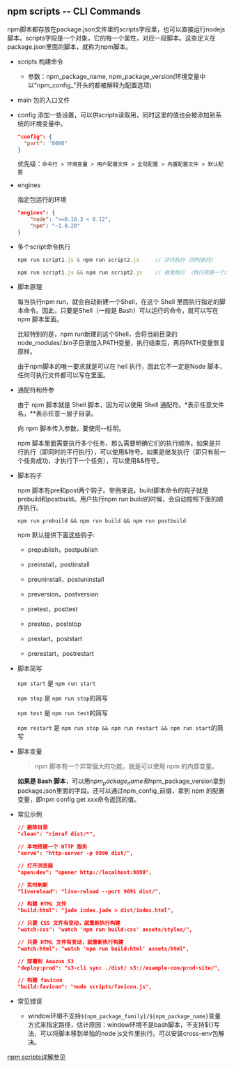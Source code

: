 ## npm scripts -- CLI Commands

npm脚本都存放在package.json文件里的scripts字段里，也可以直接运行nodejs脚本。scripts字段是一个对象，它的每一个属性，对应一段脚本。这些定义在package.json里面的脚本，就称为npm脚本。

* scripts 构建命令

  - 参数：npm_package_name, npm_package_version(环境变量中以"npm_config_"开头的都被解释为配置选项)

* main  包的入口文件

* config 添加一些设置，可以供scripts读取用，同时这里的值也会被添加到系统的环境变量中。

  ```json
  "config": {
    "port": "8080"
  }
  ```

  优先级：`命令行 > 环境变量 > 用户配置文件 > 全局配置 > 内置配置文件 > 默认配置`

* engines  

  指定包运行的环境

  ```json
  "engines": {
      "node": ">=0.10.3 < 0.12",
      "npm": "~1.0.20"
  }
  ```

* 多个script命令执行

  ```js
  npm run script1.js & npm run script2.js     // 并行执行（同时执行）

  npm run script1.js && npm run script2.js    // 继发执行 （执行完前一个才执行下一个）
  ```

* 脚本原理

  每当执行npm run，就会自动新建一个Shell，在这个 Shell 里面执行指定的脚本命令。因此，只要是Shell（一般是 Bash）可以运行的命令，就可以写在npm 脚本里面。
  
  比较特别的是，npm run新建的这个Shell，会将当前目录的node_modules/.bin子目录加入PATH变量，执行结束后，再将PATH变量恢复原样。

  由于npm脚本的唯一要求就是可以在 hell 执行，因此它不一定是Node 脚本，任何可执行文件都可以写在里面。

* 通配符和传参

  由于 npm 脚本就是 Shell 脚本，因为可以使用 Shell 通配符。*表示任意文件名，**表示任意一层子目录。

  向 npm 脚本传入参数，要使用--标明。

  npm 脚本里面需要执行多个任务，那么需要明确它们的执行顺序。如果是并行执行（即同时的平行执行），可以使用&符号。如果是继发执行（即只有前一个任务成功，才执行下一个任务），可以使用&&符号。

* 脚本钩子

  npm 脚本有pre和post两个钩子。举例来说，build脚本命令的钩子就是prebuild和postbuild。用户执行npm run build的时候，会自动按照下面的顺序执行。
  
  `npm run prebuild && npm run build && npm run postbuild`

  npm 默认提供下面这些钩子:

  - prepublish，postpublish

  - preinstall，postinstall

  - preuninstall，postuninstall

  - preversion，postversion

  - pretest，posttest

  - prestop，poststop

  - prestart，poststart
    
  - prerestart，postrestart

* 脚本简写

  `npm start` 是 `npm run start`

  `npm stop` 是 `npm run stop`的简写

  `npm test` 是 `npm run test`的简写

  `npm restart` 是 `npm run stop && npm run restart && npm run start`的简写

* 脚本变量

  > npm 脚本有一个非常强大的功能，就是可以使用 npm 的内部变量。
  
  **如果是 Bash 脚本**，可以用$npm_package_name和$npm_package_version拿到package.json里面的字段。还可以通过npm_config_前缀，拿到 npm 的配置变量，即npm config get xxx命令返回的值。

* 常见示例

  ```json
  // 删除目录
  "clean": "rimraf dist/*",

  // 本地搭建一个 HTTP 服务
  "serve": "http-server -p 9090 dist/",

  // 打开浏览器
  "open:dev": "opener http://localhost:9090",

  // 实时刷新
  "livereload": "live-reload --port 9091 dist/",

  // 构建 HTML 文件
  "build:html": "jade index.jade > dist/index.html",

  // 只要 CSS 文件有变动，就重新执行构建
  "watch:css": "watch 'npm run build:css' assets/styles/",

  // 只要 HTML 文件有变动，就重新执行构建
  "watch:html": "watch 'npm run build:html' assets/html",

  // 部署到 Amazon S3
  "deploy:prod": "s3-cli sync ./dist/ s3://example-com/prod-site/",

  // 构建 favicon
  "build:favicon": "node scripts/favicon.js",
  ```

* 常见错误

  - window环境不支持`${npm_package_family}/${npm_package_name}`变量方式来指定路径，估计原因：window环境不是bash脚本，不支持${}写法，可以将脚本移到单独的node js文件里执行。可以安装cross-env包解决。


[npm scripts详解参见](http://www.ruanyifeng.com/blog/2016/10/npm_scripts.html)